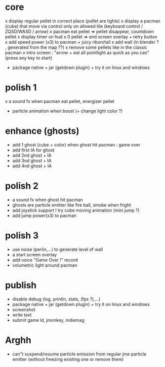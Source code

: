 # core
x display regular pellet in correct place (pellet are lights)
x display a pacman (cube) that move via control only on allowed tile (keyboard control / ZQSD/WASD / arrow)
x pacman eat pellet => pellet disappear, countdown pellet
x display timer on hud
x 0 pellet => end screen overlay + retry button
x add speed power (x3) to pacman + juicy ribon/tail
x add wall (in blender ? , generated from the map ??)
x remove some pellets like in the classic pacman
x intro screen : "arrow + eat all pointlight as quick as you can" (press any key to start)
- package native + jar (getdown plugin) + try it on linux and windows

# polish 1
x a sound fx when pacman eat pellet, energizer pellet
- particle animation when boost (+ change light color ?)

# enhance (ghosts)
- add 1 ghost (cube + color) when ghost hit pacman : game over
- add first IA for ghost
- add 2nd ghost + IA
- add 3nd ghost + IA
- add 4nd ghost + IA

# polish 2
- a sound fx when ghost hit pacman
- ghosts are particle emitter like fire ball, smoke when fright
- add joystick support
! try cube moving animation (mini jump ?)
- add jump power(x3) to pacman

# polish 3
- use noise (perlin,...) to generate level of wall
- a start screen overlay
- add voice "Game Over !" record
- volumetric light around pacman

# publish
- disable debug (log, println, stats, (fps ?),...)
- package native + jar (getdown plugin) + try it on linux and windows
- screenshot
- write text
- submit game ld, jmonkey, indiemag


# Arghh
- can"t suspend/resume particle emission from regular jme particle emitter (without freezing existing one or remove them)
